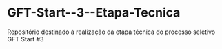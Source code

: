 # GFT-Start--3--Etapa-Tecnica
Repositório destinado à realização da etapa técnica do processo seletivo GFT Start #3
